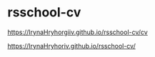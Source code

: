 # rsschool-cv

https://IrynaHryhorgiiv.github.io/rsschool-cv/cv

https://IrynaHryhoriv.github.io/rsschool-cv/